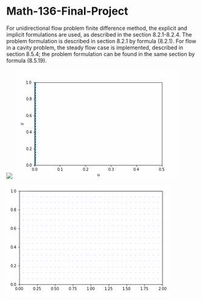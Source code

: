 # Math-136-Final-Project
For unidirectional flow problem finite difference method, the explicit and implicit formulations are used, as described in the section 8.2.1-8.2.4. The problem formulation is described in section 8.2.1 by formula (8.2.1). For flow in a cavity problem, the steady flow case is implemented, described in section 8.5.4; the problem formulation can be found in the same section by formula (8.5.19).


![](https://github.com/ZT220501/Math-136-Final-Project/blob/main/Result/uniflow_explicit_trivial_boundary.gif) ![](https://github.com/ZT220501/Math-136-Final-Project/blob/main/Result/uniflow_explicit_trivial_boundary_unstable.gif)



![](https://github.com/ZT220501/Math-136-Final-Project/blob/main/Result/Low_Reynold_Simulation_Re2.gif)
